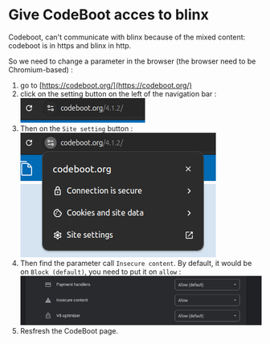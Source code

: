 # Give CodeBoot acces to blinx

Codeboot, can't communicate with blinx because of the mixed content: codeboot is in https and blinx in http.

So we need to change a parameter in the browser (the browser need to be Chromium-based) :

1. go to [https://codeboot.org/](https://codeboot.org/)
2. click on the setting button on the left of the navigation bar : ![step 2](<img/step2.png>)
3. Then on the `Site setting` button : ![alt text](<img/step3.png>)
4. Then find the parameter call `Insecure content`. By default, it would be on `Block (default)`, you need to put it on `allow` : ![alt text](<img/step4.png>)
5. Resfresh the CodeBoot page.